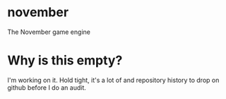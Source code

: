 # november
The November game engine

# Why is this empty?
I'm working on it. Hold tight, it's a lot of and repository history to drop on github before I do an audit.
